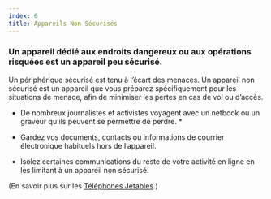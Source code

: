 ```yaml
---
index: 6
title: Appareils Non Sécurisés
---
```

### Un appareil dédié aux endroits dangereux ou aux opérations risquées est un appareil peu sécurisé.

Un périphérique sécurisé est tenu à l’écart des menaces. Un appareil non sécurisé est un appareil que vous préparez spécifiquement pour les situations de menace, afin de minimiser les pertes en cas de vol ou d’accès.

* De nombreux journalistes et activistes voyagent avec un netbook ou un graveur qu’ils peuvent se permettre de perdre. *

*   Gardez vos documents, contacts ou informations de courrier électronique habituels hors de l’appareil.
* Isolez certaines communications du reste de votre activité en ligne en les limitant à un appareil non sécurisé.

(En savoir plus sur les [Téléphones Jetables](umbrella://communications/mobile-phones/beginner/s_burner-phones.md).)